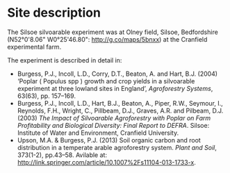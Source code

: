 # Site description

The Silsoe silvoarable experiment was at Olney field, Silsoe, Bedfordshire (N52°0'8.06" W0°25'46.80": http://g.co/maps/5bnxx) at the Cranfield experimental farm. 

The experiment is described in detail in:

* Burgess, P.J., Incoll, L.D., Corry, D.T., Beaton, A. and Hart, B.J. (2004) ‘Poplar ( Populus spp ) growth and crop yields in a silvoarable experiment at three lowland sites in England’, *Agroforestry Systems*, 63(63), pp. 157–169.
* Burgess, P.J., Incoll, L.D., Hart, B.J., Beaton, A., Piper, R.W., Seymour, I., Reynolds, F.H., Wright, C., Pillbeam, D.J., Graves, A.R. and Pilbeam, D.J. (2003) *The Impact of Silvoarable Agroforestry with Poplar on Farm Profitability and Biological Diversity: Final Report to DEFRA*. Silsoe: Institute of Water and Environment, Cranfield University.
* Upson, M.A. & Burgess, P.J. (2013) Soil organic carbon and root distribution in a temperate arable agroforestry system. *Plant and Soil*, 373(1-2), pp.43–58. Avilable at: http://link.springer.com/article/10.1007%2Fs11104-013-1733-x.
